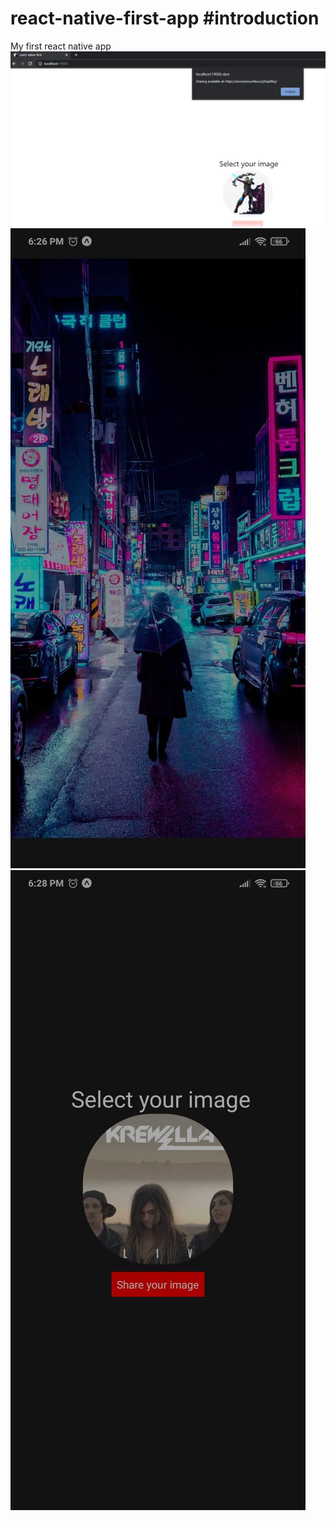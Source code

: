 # react-native-first-app #introduction
My first react native app
![Screenshot-app-one-web](https://github.com/BillyVector117/react-native-first-app/blob/main/reactScheenshot.png)
![Screenshot-app-two-loading](https://github.com/BillyVector117/react-native-first-app/blob/main/reactscreenshot-splash-loading.jpg)
![Screenshot-app-three-android](https://github.com/BillyVector117/react-native-first-app/blob/main/reactscreenshottwo.jpg)


